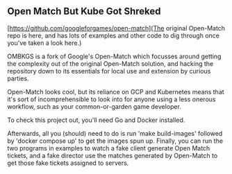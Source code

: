 ## Open Match But Kube Got Shreked

[https://github.com/googleforgames/open-match](The original Open-Match repo is here, and has lots of examples and other code to dig through once you've taken a look here.)

OMBKGS is a fork of Google's Open-Match which focusses around getting the complexity out of the original Open-Match solution, and hacking the repository down to its essentials for local use and extension by curious parties.

Open-Match looks cool, but its reliance on GCP and Kubernetes means that it's sort of incomprehensible to look into for anyone using a less onerous workflow, such as your common-or-garden game developer.

To check this project out, you'll need Go and Docker installed.

Afterwards, all you (should) need to do is run 'make build-images' followed by 'docker compose up' to get the images spun up.
Finally, you can run the two programs in examples to watch a fake client generate Open Match tickets, and a fake director use the matches generated by Open-Match to get those fake tickets assigned to servers.
